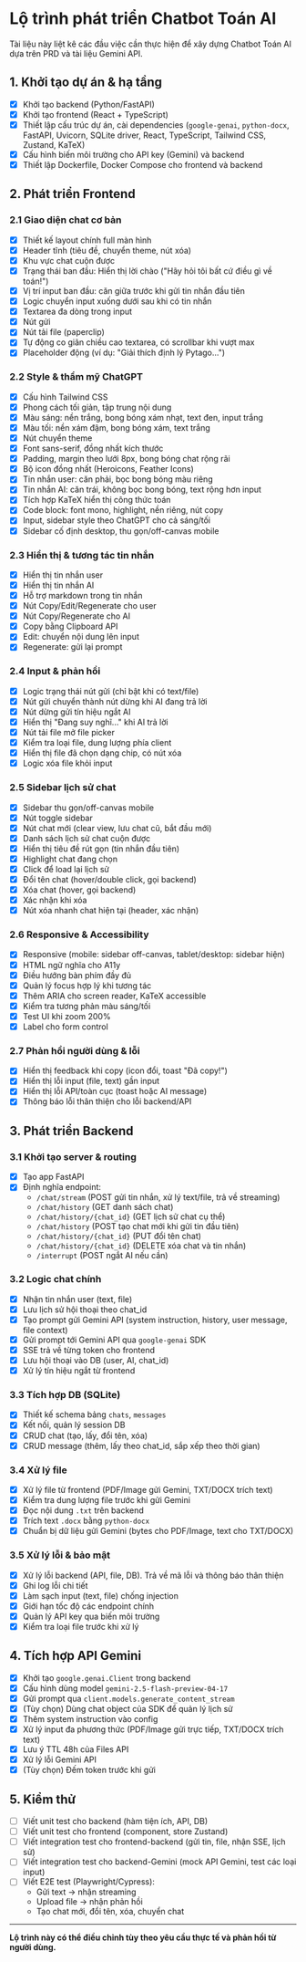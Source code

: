 # Lộ trình phát triển Chatbot Toán AI

Tài liệu này liệt kê các đầu việc cần thực hiện để xây dựng Chatbot Toán AI dựa trên PRD và tài liệu Gemini API.

## 1. Khởi tạo dự án & hạ tầng

- [x] Khởi tạo backend (Python/FastAPI)
- [x] Khởi tạo frontend (React + TypeScript)
- [x] Thiết lập cấu trúc dự án, cài dependencies (`google-genai`, `python-docx`, FastAPI, Uvicorn, SQLite driver, React, TypeScript, Tailwind CSS, Zustand, KaTeX)
- [x] Cấu hình biến môi trường cho API key (Gemini) và backend
- [x] Thiết lập Dockerfile, Docker Compose cho frontend và backend

## 2. Phát triển Frontend

### 2.1 Giao diện chat cơ bản

- [x] Thiết kế layout chính full màn hình
- [x] Header tĩnh (tiêu đề, chuyển theme, nút xóa)
- [x] Khu vực chat cuộn được
- [x] Trạng thái ban đầu: Hiển thị lời chào ("Hãy hỏi tôi bất cứ điều gì về toán!")
- [x] Vị trí input ban đầu: căn giữa trước khi gửi tin nhắn đầu tiên
- [x] Logic chuyển input xuống dưới sau khi có tin nhắn
- [x] Textarea đa dòng trong input
- [x] Nút gửi
- [x] Nút tải file (paperclip)
- [x] Tự động co giãn chiều cao textarea, có scrollbar khi vượt max
- [x] Placeholder động (ví dụ: "Giải thích định lý Pytago...")

### 2.2 Style & thẩm mỹ ChatGPT

- [x] Cấu hình Tailwind CSS
- [x] Phong cách tối giản, tập trung nội dung
- [x] Màu sáng: nền trắng, bong bóng xám nhạt, text đen, input trắng
- [x] Màu tối: nền xám đậm, bong bóng xám, text trắng
- [x] Nút chuyển theme
- [x] Font sans-serif, đồng nhất kích thước
- [x] Padding, margin theo lưới 8px, bong bóng chat rộng rãi
- [x] Bộ icon đồng nhất (Heroicons, Feather Icons)
- [x] Tin nhắn user: căn phải, bọc bong bóng màu riêng
- [x] Tin nhắn AI: căn trái, không bọc bong bóng, text rộng hơn input
- [x] Tích hợp KaTeX hiển thị công thức toán
- [x] Code block: font mono, highlight, nền riêng, nút copy
- [x] Input, sidebar style theo ChatGPT cho cả sáng/tối
- [x] Sidebar cố định desktop, thu gọn/off-canvas mobile

### 2.3 Hiển thị & tương tác tin nhắn

- [x] Hiển thị tin nhắn user
- [x] Hiển thị tin nhắn AI
- [x] Hỗ trợ markdown trong tin nhắn
- [x] Nút Copy/Edit/Regenerate cho user
- [x] Nút Copy/Regenerate cho AI
- [x] Copy bằng Clipboard API
- [x] Edit: chuyển nội dung lên input
- [x] Regenerate: gửi lại prompt

### 2.4 Input & phản hồi

- [x] Logic trạng thái nút gửi (chỉ bật khi có text/file)
- [x] Nút gửi chuyển thành nút dừng khi AI đang trả lời
- [x] Nút dừng gửi tín hiệu ngắt AI
- [x] Hiển thị "Đang suy nghĩ..." khi AI trả lời
- [x] Nút tải file mở file picker
- [x] Kiểm tra loại file, dung lượng phía client
- [x] Hiển thị file đã chọn dạng chip, có nút xóa
- [x] Logic xóa file khỏi input

### 2.5 Sidebar lịch sử chat

- [x] Sidebar thu gọn/off-canvas mobile
- [x] Nút toggle sidebar
- [x] Nút chat mới (clear view, lưu chat cũ, bắt đầu mới)
- [x] Danh sách lịch sử chat cuộn được
- [x] Hiển thị tiêu đề rút gọn (tin nhắn đầu tiên)
- [x] Highlight chat đang chọn
- [x] Click để load lại lịch sử
- [x] Đổi tên chat (hover/double click, gọi backend)
- [x] Xóa chat (hover, gọi backend)
- [x] Xác nhận khi xóa
- [x] Nút xóa nhanh chat hiện tại (header, xác nhận)

### 2.6 Responsive & Accessibility

- [x] Responsive (mobile: sidebar off-canvas, tablet/desktop: sidebar hiện)
- [x] HTML ngữ nghĩa cho A11y
- [x] Điều hướng bàn phím đầy đủ
- [x] Quản lý focus hợp lý khi tương tác
- [x] Thêm ARIA cho screen reader, KaTeX accessible
- [x] Kiểm tra tương phản màu sáng/tối
- [x] Test UI khi zoom 200%
- [x] Label cho form control

### 2.7 Phản hồi người dùng & lỗi

- [x] Hiển thị feedback khi copy (icon đổi, toast "Đã copy!")
- [x] Hiển thị lỗi input (file, text) gần input
- [x] Hiển thị lỗi API/toàn cục (toast hoặc AI message)
- [x] Thông báo lỗi thân thiện cho lỗi backend/API

## 3. Phát triển Backend

### 3.1 Khởi tạo server & routing

- [x] Tạo app FastAPI
- [x] Định nghĩa endpoint:
    - `/chat/stream` (POST gửi tin nhắn, xử lý text/file, trả về streaming)
    - `/chat/history` (GET danh sách chat)
    - `/chat/history/{chat_id}` (GET lịch sử chat cụ thể)
    - `/chat/history` (POST tạo chat mới khi gửi tin đầu tiên)
    - `/chat/history/{chat_id}` (PUT đổi tên chat)
    - `/chat/history/{chat_id}` (DELETE xóa chat và tin nhắn)
    - `/interrupt` (POST ngắt AI nếu cần)

### 3.2 Logic chat chính

- [x] Nhận tin nhắn user (text, file)
- [x] Lưu lịch sử hội thoại theo chat_id
- [x] Tạo prompt gửi Gemini API (system instruction, history, user message, file context)
- [x] Gửi prompt tới Gemini API qua `google-genai` SDK
- [x] SSE trả về từng token cho frontend
- [x] Lưu hội thoại vào DB (user, AI, chat_id)
- [x] Xử lý tín hiệu ngắt từ frontend

### 3.3 Tích hợp DB (SQLite)

- [x] Thiết kế schema bảng `chats`, `messages`
- [x] Kết nối, quản lý session DB
- [x] CRUD chat (tạo, lấy, đổi tên, xóa)
- [x] CRUD message (thêm, lấy theo chat_id, sắp xếp theo thời gian)

### 3.4 Xử lý file

- [x] Xử lý file từ frontend (PDF/Image gửi Gemini, TXT/DOCX trích text)
- [x] Kiểm tra dung lượng file trước khi gửi Gemini
- [x] Đọc nội dung `.txt` trên backend
- [x] Trích text `.docx` bằng `python-docx`
- [x] Chuẩn bị dữ liệu gửi Gemini (bytes cho PDF/Image, text cho TXT/DOCX)

### 3.5 Xử lý lỗi & bảo mật

- [x] Xử lý lỗi backend (API, file, DB). Trả về mã lỗi và thông báo thân thiện
- [x] Ghi log lỗi chi tiết
- [x] Làm sạch input (text, file) chống injection
- [x] Giới hạn tốc độ các endpoint chính
- [x] Quản lý API key qua biến môi trường
- [x] Kiểm tra loại file trước khi xử lý

## 4. Tích hợp API Gemini

- [x] Khởi tạo `google.genai.Client` trong backend
- [x] Cấu hình dùng model `gemini-2.5-flash-preview-04-17`
- [x] Gửi prompt qua `client.models.generate_content_stream`
- [x] (Tùy chọn) Dùng chat object của SDK để quản lý lịch sử
- [x] Thêm system instruction vào config
- [x] Xử lý input đa phương thức (PDF/Image gửi trực tiếp, TXT/DOCX trích text)
- [x] Lưu ý TTL 48h của Files API
- [x] Xử lý lỗi Gemini API
- [x] (Tùy chọn) Đếm token trước khi gửi

## 5. Kiểm thử

- [ ] Viết unit test cho backend (hàm tiện ích, API, DB)
- [ ] Viết unit test cho frontend (component, store Zustand)
- [ ] Viết integration test cho frontend-backend (gửi tin, file, nhận SSE, lịch sử)
- [ ] Viết integration test cho backend-Gemini (mock API Gemini, test các loại input)
- [ ] Viết E2E test (Playwright/Cypress):
    - Gửi text -> nhận streaming
    - Upload file -> nhận phản hồi
    - Tạo chat mới, đổi tên, xóa, chuyển chat

---

**Lộ trình này có thể điều chỉnh tùy theo yêu cầu thực tế và phản hồi từ người dùng.**
